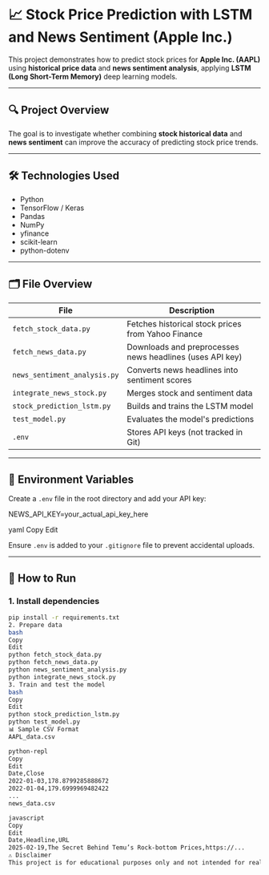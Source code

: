 # 📈 Stock Price Prediction with LSTM and News Sentiment (Apple Inc.)

This project demonstrates how to predict stock prices for **Apple Inc. (AAPL)** using **historical price data** and **news sentiment analysis**, applying **LSTM (Long Short-Term Memory)** deep learning models.

---

## 🔍 Project Overview

The goal is to investigate whether combining **stock historical data** and **news sentiment** can improve the accuracy of predicting stock price trends.

---

## 🛠 Technologies Used

- Python
- TensorFlow / Keras
- Pandas
- NumPy
- yfinance
- scikit-learn
- python-dotenv

---

## 🗂 File Overview

| File | Description |
|------|-------------|
| `fetch_stock_data.py` | Fetches historical stock prices from Yahoo Finance |
| `fetch_news_data.py` | Downloads and preprocesses news headlines (uses API key) |
| `news_sentiment_analysis.py` | Converts news headlines into sentiment scores |
| `integrate_news_stock.py` | Merges stock and sentiment data |
| `stock_prediction_lstm.py` | Builds and trains the LSTM model |
| `test_model.py` | Evaluates the model's predictions |
| `.env` | Stores API keys (not tracked in Git) |

---

## 🔐 Environment Variables

Create a `.env` file in the root directory and add your API key:

NEWS_API_KEY=your_actual_api_key_here

yaml
Copy
Edit

Ensure `.env` is added to your `.gitignore` file to prevent accidental uploads.

---

## 🧪 How to Run

### 1. Install dependencies

```bash
pip install -r requirements.txt
2. Prepare data
bash
Copy
Edit
python fetch_stock_data.py
python fetch_news_data.py
python news_sentiment_analysis.py
python integrate_news_stock.py
3. Train and test the model
bash
Copy
Edit
python stock_prediction_lstm.py
python test_model.py
📊 Sample CSV Format
AAPL_data.csv

python-repl
Copy
Edit
Date,Close
2022-01-03,178.8799285888672
2022-01-04,179.6999969482422
...
news_data.csv

javascript
Copy
Edit
Date,Headline,URL
2025-02-19,The Secret Behind Temu’s Rock-bottom Prices,https://...
⚠️ Disclaimer
This project is for educational purposes only and not intended for real-world financial trading or investment decisions.
